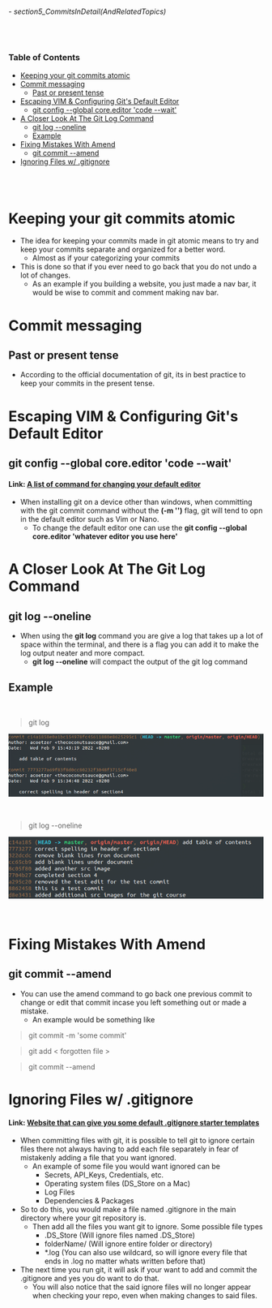 ###### - section5_CommitsInDetail(AndRelatedTopics)

<br>

<!-- Table of Contents -->

### Table of Contents
- [Keeping your git commits atomic](#keeping-your-git-commits-atomic)
- [Commit messaging](#commit-messaging)
    - [Past or present tense](#past-or-present-tense)
- [Escaping VIM & Configuring Git's Default Editor](#escaping-vim--configuring-gits-default-editor)
    - [git config --global core.editor 'code --wait' ](#git-config---global-coreeditor-code---wait)
- [A Closer Look At The Git Log Command](#a-closer-look-at-the-git-log-command)
    - [git log --oneline](#git-log---oneline)
    - [Example](#example)
- [Fixing Mistakes With Amend](#fixing-mistakes-with-amend)
    - [git commit --amend](#git-commit---amend)
- [Ignoring Files w/ .gitignore](#ignoring-files-w-gitignore)

<br>
<br>

# Keeping your git commits atomic
* The idea for keeping your commits made in git atomic means to try and keep your commits separate and organized for a better word. 
    * Almost as if your categorizing your commits
* This is done so that if you ever need to go back that you do not undo a lot of changes. 
    * As an example if you building a website, you just made a nav bar, it would be wise to commit and comment making nav bar. 

# Commit messaging
## Past or present tense
* According to the official documentation of git, its in best practice to keep your commits in the present tense.

# Escaping VIM & Configuring Git's Default Editor
## git config --global core.editor 'code --wait' 
#### Link: [A list of command for changing your default editor](https://git-scm.com/book/en/v2/Appendix-C%3A-Git-Commands-Setup-and-Config 'A list of command for changing your default editor')
* When installing git on a device other than windows, when committing with the git commit command without the **(-m '')** flag, git will tend to opn in the default editor such as Vim or Nano.
    * To change the default editor one can use the **git config --global core.editor 'whatever editor you use here'**

# A Closer Look At The Git Log Command
## git log --oneline
* When using the **git log** command you are give a log that takes up a lot of space within the terminal, and there is a flag you can add it to make the log output neater and more compact.
    * **git log --oneline** will compact the output of the git log command

## Example
 <br>

> git log

![gitlogCommanda](./src/gitlogCommanda.png 'Example of git log without a compact output')

 <br>

> git log --oneline

 ![gitlogCommandb](./src/gitlogCommandb.png 'Example of compact git log output')

 <br>

# Fixing Mistakes With Amend
## git commit --amend
* You can use the amend command to go back one previous commit to change or edit that commit incase you left something out or made a mistake.
    * An example would be something like
    
 > git commit -m 'some commit'
    
 > git add < forgotten file >
    
 > git commit --amend

# Ignoring Files w/ .gitignore
#### Link: [Website that can give you some default .gitignore starter templates](https://www.toptal.com/developers/gitignore 'Website that can give you some default .gitignore starter templates')
* When committing files with git, it is possible to tell git to ignore certain files there not always having to add each file separately in fear of mistakenly adding a file that you want ignored.
    * An example of some file you would want ignored can be
        * Secrets, API_Keys, Credentials, etc.
        * Operating system files (DS_Store on a Mac)
        * Log Files
        * Dependencies & Packages
* So to do this, you would make a file named .gitignore in the main directory where your git repository is.
    * Then add all the files you want git to ignore. Some possible file types
        * .DS_Store (Will ignore files named .DS_Store)
        * folderName/ (Will ignore entire folder or directory)
        * *.log (You can also use wildcard, so will ignore every file that ends in .log no matter whats written before that)
* The next time you run git, it will ask if your want to add and commit the .gitignore and yes you do want to do that.
    * You will also notice that the said ignore files will no longer appear when checking your repo, even when making changes to said files.